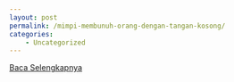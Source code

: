 ```yaml
---
layout: post
permalink: /mimpi-membunuh-orang-dengan-tangan-kosong/
categories:
    - Uncategorized
---
```


[Baca Selengkapnya](/08)